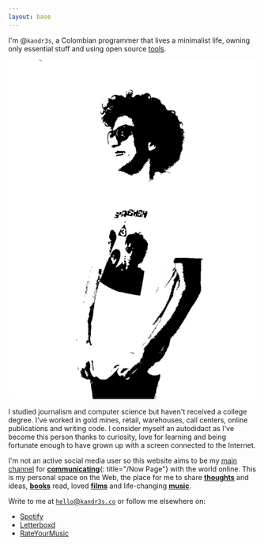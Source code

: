 ```yaml
---
layout: base
---
```

I'm <span class="highlight">@`kandr3s`</span>, a Colombian programmer that lives a minimalist life, owning only essential stuff and using open source [tools](/tools). 

<img class="portrait" src="images/me.jpg" />

I studied journalism and computer science but haven't received a college degree. I've worked in gold mines, retail, warehouses, call centers, online publications and writing code. I consider myself an autodidact as I've become this person thanks to curiosity, love for learning and being fortunate enough to have grown up with a screen connected to the Internet.

I'm not an active social media user so this website aims to be my <a href="/feed.xml" alt="kandr3s RSS Feed" title="kandr3s RSS Feed"><span class="highlight">main channel</span></a> for [**communicating**](/now){: title="/Now Page"} with the world online. This is my personal space on the Web, the place for me to share [**thoughts**](/posts) and ideas, [**books**](/books) read, loved [**films**](/films) and life-changing [**music**](/music).

Write to me at <a href="mailto:hello@kandr3s.co"><span class="highlight">`hello`@`kandr3s.co`</span></a> or follow me elsewhere on:

<ul class="menu">
    <li class="page-link"><a href="/spotify">Spotify</a></li>
    <li class="page-link"><a href="/letterboxd">Letterboxd</a></li>
    <li class="page-link"><a href="/rym">RateYourMusic</a></li>
    <!--li class="page-link"><a href="/mixcloud">Mixcloud</a></li-->
</ul>

